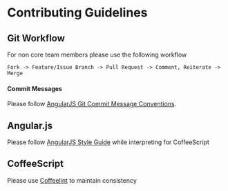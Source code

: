 # Contributing Guidelines

## Git Workflow

For non core team members please use the following workflow

```
Fork -> Feature/Issue Branch -> Pull Request -> Comment, Reiterate -> Merge 
```

#### Commit Messages

Please follow [AngularJS Git Commit Message Conventions](https://docs.google.com/document/d/1QrDFcIiPjSLDn3EL15IJygNPiHORgU1_OOAqWjiDU5Y/edit).


## Angular.js

Please follow [AngularJS Style Guide](https://github.com/johnpapa/angularjs-styleguide) while interpreting for CoffeeScript


## CoffeeScript

Please use [Coffeelint](http://www.coffeelint.org/) to maintain consistency
